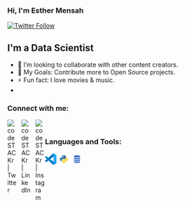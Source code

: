 ### Hi, I'm Esther Mensah
[![Twitter Follow](https://img.shields.io/twitter/follow/DoksBaby?style=for-the-badge)](https://twitter.com/DoksBaby)

## I'm a Data Scientist
- 🤝 I’m looking to collaborate with other content creators.
- 🥅 My Goals: Contribute more to Open Source projects.
- ⚡ Fun fact: I love movies & music.
- 
### Connect with me:
[<img align="left" style="margin-right: 10px;" alt="codeSTACKr | Twitter" width="22px" src="https://cdn.jsdelivr.net/npm/simple-icons@v3/icons/twitter.svg" />][twitter]
[<img align="left" style="margin-right: 10px;" alt="codeSTACKr | LinkedIn" width="22px" src="https://cdn.jsdelivr.net/npm/simple-icons@v3/icons/linkedin.svg" />][linkedin]
[<img align="left" style="" alt="codeSTACKr | Instagram" width="22px" src="https://cdn.jsdelivr.net/npm/simple-icons@v3/icons/instagram.svg" />][instagram]
<br />

### Languages and Tools:
<div>
<img alt="Visual Studio Code" width="26px" src="https://raw.githubusercontent.com/github/explore/80688e429a7d4ef2fca1e82350fe8e3517d3494d/topics/visual-studio-code/visual-studio-code.png" />
<img alt="Python" width="26px" src="https://raw.githubusercontent.com/github/explore/80688e429a7d4ef2fca1e82350fe8e3517d3494d/topics/python/python.png" />
<img alt="SQL" width="26px" src="https://raw.githubusercontent.com/github/explore/80688e429a7d4ef2fca1e82350fe8e3517d3494d/topics/sql/sql.png" />
</div>

<br />
<br />

[twitter]: https://twitter.com/DoksBaby
[instagram]: https://www.instagram.com/_maame_nyarko/
[linkedin]: https://www.linkedin.com/in/esther-mensah/
